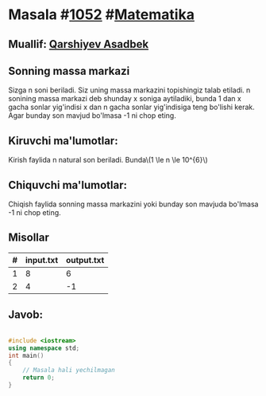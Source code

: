 
<h1>Masala #<a href="https://robocontest.uz/tasks/1052">1052</a> #<a href="https://robocontest.uz/tasks?category=7">Matematika</a></h1>
<h2> Muallif: <a href="https://robocontest.uz/profile/asadbek">Qarshiyev Asadbek</a></h2>
<h2>Sonning massa markazi</h2>
<p>Sizga n soni beriladi. Siz uning massa markazini topishingiz talab etiladi. n sonining massa markazi deb shunday x soniga aytiladiki, bunda 1 dan x gacha sonlar yig'indisi x dan n gacha sonlar yig'indisiga teng bo'lishi kerak. Agar bunday son mavjud bo'lmasa -1 ni chop eting.</p>
<h2>Kiruvchi ma'lumotlar:</h2>
<p>Kirish faylida n natural son beriladi. Bunda\(1 \le n \le 10^{6}\)</p>
<h2>Chiquvchi ma'lumotlar:</h2>
<p>Chiqish faylida sonning massa markazini yoki bunday son mavjuda bo'lmasa -1 ni chop eting.</p>
<h2>Misollar</h2>
<table>
    <thead>
        <tr>
            <th>#</th>
            <th>input.txt</th>
            <th>output.txt</th>
        </tr>
    </thead>
    <tbody>
            <tr>
                <td>1</td>
                <td>8</td>
                <td>6</td>
            </tr>
            <tr>
                <td>2</td>
                <td>4</td>
                <td>-1</td>
            </tr>
    </tbody>
    </table>
    
<h2>Javob:</h2>

######
```cpp
#include <iostream>
using namespace std;
int main()
{
    // Masala hali yechilmagan
    return 0;
}
```
